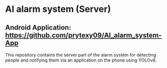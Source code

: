 # AI alarm system (Server)
## Android Application: https://github.com/prytexy09/AI_alarm_system-App
This repository contains the server part of the alarm system for detecting people and notifying them via an application on the phone using YOLOv8.
